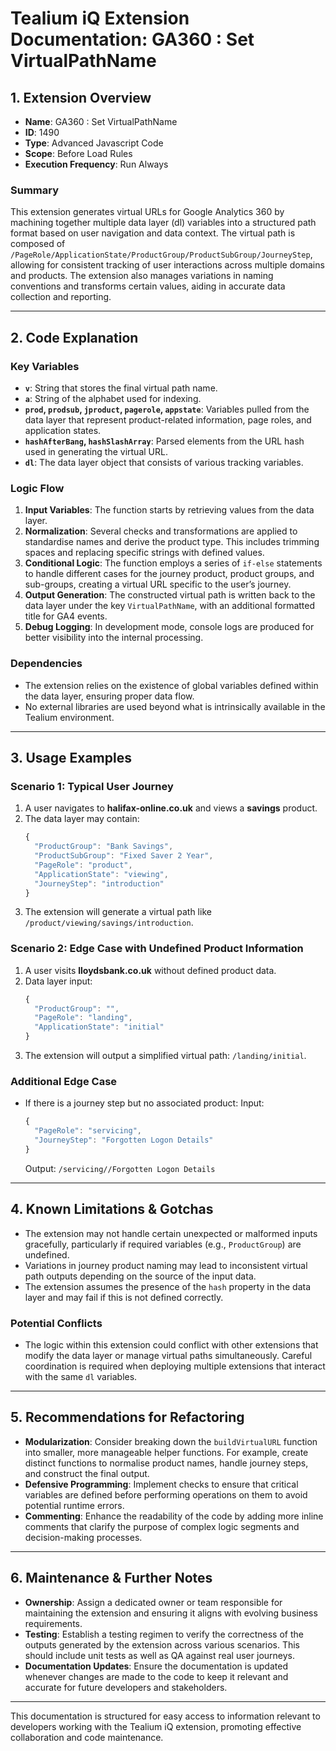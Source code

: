 # Tealium iQ Extension Documentation: GA360 : Set VirtualPathName

## 1. Extension Overview
- **Name**: GA360 : Set VirtualPathName
- **ID**: 1490
- **Type**: Advanced Javascript Code
- **Scope**: Before Load Rules
- **Execution Frequency**: Run Always

### Summary
This extension generates virtual URLs for Google Analytics 360 by machining together multiple data layer (dl) variables into a structured path format based on user navigation and data context. The virtual path is composed of `/PageRole/ApplicationState/ProductGroup/ProductSubGroup/JourneyStep`, allowing for consistent tracking of user interactions across multiple domains and products. The extension also manages variations in naming conventions and transforms certain values, aiding in accurate data collection and reporting. 

---

## 2. Code Explanation

### Key Variables
- **`v`**: String that stores the final virtual path name.
- **`a`**: String of the alphabet used for indexing.
- **`prod`, `prodsub`, `jproduct`, `pagerole`, `appstate`**: Variables pulled from the data layer that represent product-related information, page roles, and application states.
- **`hashAfterBang`, `hashSlashArray`**: Parsed elements from the URL hash used in generating the virtual URL.
- **`dl`**: The data layer object that consists of various tracking variables.

### Logic Flow
1. **Input Variables**: The function starts by retrieving values from the data layer.
2. **Normalization**: Several checks and transformations are applied to standardise names and derive the product type. This includes trimming spaces and replacing specific strings with defined values.
3. **Conditional Logic**: The function employs a series of `if-else` statements to handle different cases for the journey product, product groups, and sub-groups, creating a virtual URL specific to the user’s journey.
4. **Output Generation**: The constructed virtual path is written back to the data layer under the key `VirtualPathName`, with an additional formatted title for GA4 events.
5. **Debug Logging**: In development mode, console logs are produced for better visibility into the internal processing.

### Dependencies
- The extension relies on the existence of global variables defined within the data layer, ensuring proper data flow.
- No external libraries are used beyond what is intrinsically available in the Tealium environment.

---

## 3. Usage Examples

### Scenario 1: Typical User Journey
1. A user navigates to **halifax-online.co.uk** and views a **savings** product.
2. The data layer may contain:
   ```javascript
   {
     "ProductGroup": "Bank Savings",
     "ProductSubGroup": "Fixed Saver 2 Year",
     "PageRole": "product",
     "ApplicationState": "viewing",
     "JourneyStep": "introduction"
   }
   ```
3. The extension will generate a virtual path like `/product/viewing/savings/introduction`.

### Scenario 2: Edge Case with Undefined Product Information
1. A user visits **lloydsbank.co.uk** without defined product data.
2. Data layer input:
   ```javascript
   {
     "ProductGroup": "",
     "PageRole": "landing",
     "ApplicationState": "initial"
   }
   ```
3. The extension will output a simplified virtual path: `/landing/initial`.

### Additional Edge Case
- If there is a journey step but no associated product:
   Input:
   ```javascript
   {
     "PageRole": "servicing",
     "JourneyStep": "Forgotten Logon Details"
   }
   ```
   Output: `/servicing//Forgotten Logon Details`

---

## 4. Known Limitations & Gotchas
- The extension may not handle certain unexpected or malformed inputs gracefully, particularly if required variables (e.g., `ProductGroup`) are undefined.
- Variations in journey product naming may lead to inconsistent virtual path outputs depending on the source of the input data.
- The extension assumes the presence of the `hash` property in the data layer and may fail if this is not defined correctly.

### Potential Conflicts
- The logic within this extension could conflict with other extensions that modify the data layer or manage virtual paths simultaneously. Careful coordination is required when deploying multiple extensions that interact with the same `dl` variables.

---

## 5. Recommendations for Refactoring
- **Modularization**: Consider breaking down the `buildVirtualURL` function into smaller, more manageable helper functions. For example, create distinct functions to normalise product names, handle journey steps, and construct the final output.
- **Defensive Programming**: Implement checks to ensure that critical variables are defined before performing operations on them to avoid potential runtime errors.
- **Commenting**: Enhance the readability of the code by adding more inline comments that clarify the purpose of complex logic segments and decision-making processes.

---

## 6. Maintenance & Further Notes
- **Ownership**: Assign a dedicated owner or team responsible for maintaining the extension and ensuring it aligns with evolving business requirements.
- **Testing**: Establish a testing regimen to verify the correctness of the outputs generated by the extension across various scenarios. This should include unit tests as well as QA against real user journeys.
- **Documentation Updates**: Ensure the documentation is updated whenever changes are made to the code to keep it relevant and accurate for future developers and stakeholders.

---

This documentation is structured for easy access to information relevant to developers working with the Tealium iQ extension, promoting effective collaboration and code maintenance.